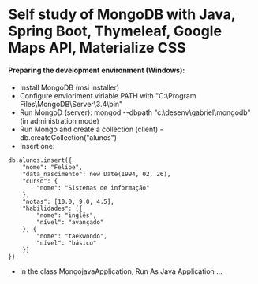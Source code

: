 # Self study of MongoDB with Java, Spring Boot, Thymeleaf, Google Maps API, Materialize CSS

#### Preparing the development environment (Windows):
- Install MongoDB (msi installer)
- Configure envioriment viriable PATH with "C:\Program Files\MongoDB\Server\3.4\bin"
- Run MongoD (server): mongod --dbpath "c:\desenv\gabriel\mongodb" (in administration mode)
- Run Mongo and create a collection (client) - db.createCollection("alunos")
- Insert one:

```
db.alunos.insert({
    "nome": "Felipe",
    "data_nascimento": new Date(1994, 02, 26),
    "curso": {
        "nome": "Sistemas de informação"
    },
    "notas": [10.0, 9.0, 4.5],
    "habilidades": [{
        "nome": "inglês",
        "nível": "avançado"
    }, {
        "nome": "taekwondo",
        "nível": "básico"
    }]
})
```

- In the class MongojavaApplication, Run As Java Application ...
